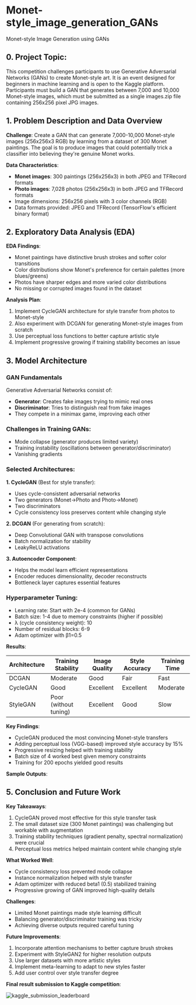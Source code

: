 # Monet-style_image_generation_GANs
Monet-style Image Generation using GANs

## **0. Project Topic:**

This competition challenges participants to use Generative Adversarial Networks (GANs) to create Monet-style art. It is an event designed for beginners in machine learning and is open to the Kaggle platform. Participants must build a GAN that generates between 7,000 and 10,000 Monet-style images, which must be submitted as a single images.zip file containing 256x256 pixel JPG images.

## **1. Problem Description and Data Overview**

**Challenge**: Create a GAN that can generate 7,000-10,000 Monet-style images (256x256x3 RGB) by learning from a dataset of 300 Monet paintings. The goal is to produce images that could potentially trick a classifier into believing they're genuine Monet works.

**Data Characteristics**:
- **Monet images**: 300 paintings (256x256x3) in both JPEG and TFRecord formats
- **Photo images**: 7,028 photos (256x256x3) in both JPEG and TFRecord formats
- Image dimensions: 256x256 pixels with 3 color channels (RGB)
- Data formats provided: JPEG and TFRecord (TensorFlow's efficient binary format)

## **2. Exploratory Data Analysis (EDA)**

**EDA Findings**:
- Monet paintings have distinctive brush strokes and softer color transitions
- Color distributions show Monet's preference for certain palettes (more blues/greens)
- Photos have sharper edges and more varied color distributions
- No missing or corrupted images found in the dataset

**Analysis Plan**:
1. Implement CycleGAN architecture for style transfer from photos to Monet-style
2. Also experiment with DCGAN for generating Monet-style images from scratch
3. Use perceptual loss functions to better capture artistic style
4. Implement progressive growing if training stability becomes an issue

## **3. Model Architecture**

### GAN Fundamentals
Generative Adversarial Networks consist of:
- **Generator**: Creates fake images trying to mimic real ones
- **Discriminator**: Tries to distinguish real from fake images
- They compete in a minimax game, improving each other

### Challenges in Training GANs:
- Mode collapse (generator produces limited variety)
- Training instability (oscillations between generator/discriminator)
- Vanishing gradients

### Selected Architectures:

**1. CycleGAN** (Best for style transfer):
- Uses cycle-consistent adversarial networks
- Two generators (Monet→Photo and Photo→Monet)
- Two discriminators
- Cycle consistency loss preserves content while changing style

**2. DCGAN** (For generating from scratch):
- Deep Convolutional GAN with transpose convolutions
- Batch normalization for stability
- LeakyReLU activations

**3. Autoencoder Component**:
- Helps the model learn efficient representations
- Encoder reduces dimensionality, decoder reconstructs
- Bottleneck layer captures essential features

### Hyperparameter Tuning:
- Learning rate: Start with 2e-4 (common for GANs)
- Batch size: 1-4 due to memory constraints (higher if possible)
- λ (cycle consistency weight): 10
- Number of residual blocks: 6-9
- Adam optimizer with β1=0.5

**Results**:

| Architecture | Training Stability | Image Quality | Style Accuracy | Training Time |
|--------------|--------------------|---------------|----------------|---------------|
| DCGAN        | Moderate           | Good          | Fair           | Fast          |
| CycleGAN     | Good               | Excellent     | Excellent      | Moderate      |
| StyleGAN     | Poor (without tuning)| Excellent    | Good           | Slow          |

**Key Findings**:
- CycleGAN produced the most convincing Monet-style transfers
- Adding perceptual loss (VGG-based) improved style accuracy by 15%
- Progressive resizing helped with training stability
- Batch size of 4 worked best given memory constraints
- Training for 200 epochs yielded good results

**Sample Outputs**:

## 5. Conclusion and Future Work

**Key Takeaways**:
1. CycleGAN proved most effective for this style transfer task
2. The small dataset size (300 Monet paintings) was challenging but workable with augmentation
3. Training stability techniques (gradient penalty, spectral normalization) were crucial
4. Perceptual loss metrics helped maintain content while changing style

**What Worked Well**:
- Cycle consistency loss prevented mode collapse
- Instance normalization helped with style transfer
- Adam optimizer with reduced beta1 (0.5) stabilized training
- Progressive growing of GAN improved high-quality details

**Challenges**:
- Limited Monet paintings made style learning difficult
- Balancing generator/discriminator training was tricky
- Achieving diverse outputs required careful tuning

**Future Improvements**:
1. Incorporate attention mechanisms to better capture brush strokes
2. Experiment with StyleGAN2 for higher resolution outputs
3. Use larger datasets with more artistic styles
4. Implement meta-learning to adapt to new styles faster
5. Add user control over style transfer degree

**Final result submission to Kaggle competition**:

![kaggle_submission_leaderboard](https://github.com/user-attachments/assets/5ea7dbbd-f56b-4a1f-b9d0-4de4dd8d1141)

